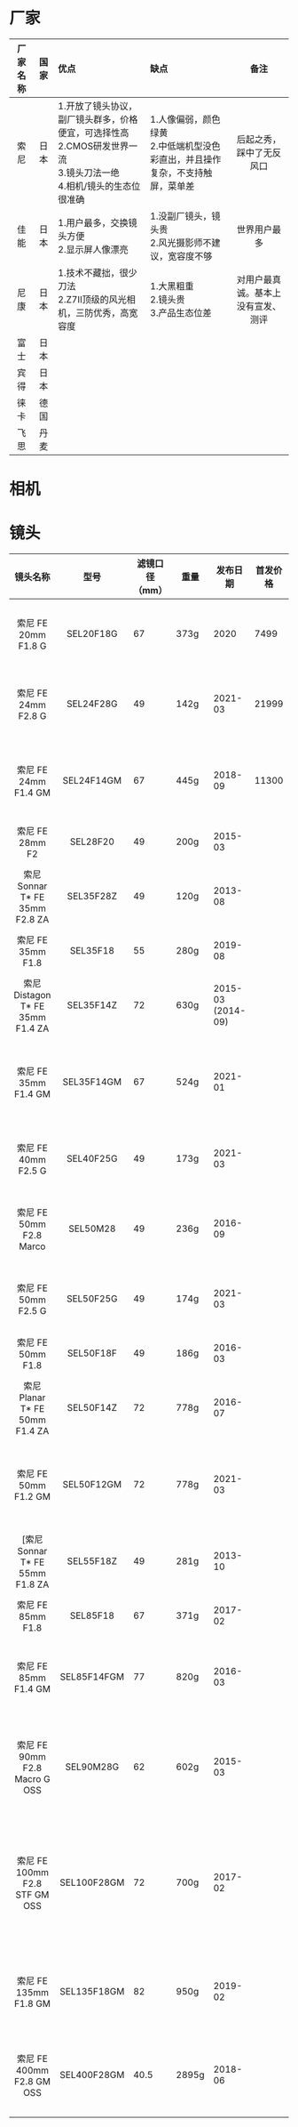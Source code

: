 # 厂家

| 厂家名称 | 国家 | 优点                                                         | 缺点                                                         |                备注                |
| :------: | :--: | :----------------------------------------------------------- | :----------------------------------------------------------- | :--------------------------------: |
|   索尼   | 日本 | 1.开放了镜头协议，副厂镜头群多，价格便宜，可选择性高<br />2.CMOS研发世界一流<br />3.镜头刀法一绝<br />4.相机/镜头的生态位很准确 | 1.人像偏弱，颜色绿黄<br />2.中低端机型没色彩直出，并且操作复杂，不支持触屏，菜单差 |      后起之秀，踩中了无反风口      |
|   佳能   | 日本 | 1.用户最多，交换镜头方便<br />2.显示屏人像漂亮               | 1.没副厂镜头，镜头贵<br />2.风光摄影师不建议，宽容度不够     |            世界用户最多            |
|   尼康   | 日本 | 1.技术不藏拙，很少刀法<br />2.Z7Ⅱ顶级的风光相机，三防优秀，高宽容度 | 1.大黑粗重<br />2.镜头贵<br />3.产品生态位差                 | 对用户最真诚。基本上没有宣发、测评 |
|   富士   | 日本 |                                                              |                                                              |                                    |
|   宾得   | 日本 |                                                              |                                                              |                                    |
|   徕卡   | 德国 |                                                              |                                                              |                                    |
|   飞思   | 丹麦 |                                                              |                                                              |                                    |



# 相机



# 镜头



|             镜头名称             |    型号     | 滤镜口径（mm） | 重量  | 发布日期          | 首发价格 | 备注                                     |
| :------------------------------: | :---------: | -------------- | ----- | ----------------- | -------- | ---------------------------------------- |
|       索尼 FE 20mm F1.8 G        |  SEL20F18G  | 67             | 373g  | 2020              | 7499     | 黑色镜身，**G**镜头                      |
|       索尼 FE 24mm F2.8 G        |  SEL24F28G  | 49             | 142g  | 2021-03           | 21999    | 黑色镜身，**G**镜头                      |
|       索尼 FE 24mm F1.4 GM       | SEL24F14GM  | 67             | 445g  | 2018-09           | 11300    | 黑色镜身，**G大师**镜头                  |
|         索尼 FE 28mm F2          |  SEL28F20   | 49             | 200g  | 2015-03           |          | 黑色镜身                                 |
|  索尼 Sonnar T* FE 35mm F2.8 ZA  |  SEL35F28Z  | 49             | 120g  | 2013-08           |          | 黑色镜身，**蔡司**镜头                   |
|        索尼 FE 35mm F1.8         |  SEL35F18   | 55             | 280g  | 2019-08           |          | 黑色镜身                                 |
| 索尼 Distagon T* FE 35mm F1.4 ZA |  SEL35F14Z  | 72             | 630g  | 2015-03 (2014-09) |          | 黑色镜身，**蔡司**镜头                   |
|       索尼 FE 35mm F1.4 GM       | SEL35F14GM  | 67             | 524g  | 2021-01           |          | 黑色镜身，**G大师**镜头                  |
|       索尼 FE 40mm F2.5 G        |  SEL40F25G  | 49             | 173g  | 2021-03           |          | 黑色镜身，**G**镜头                      |
|     索尼 FE 50mm F2.8 Marco      |  SEL50M28   | 49             | 236g  | 2016-09           |          | 黑色镜身，微距镜头                       |
|       索尼 FE 50mm F2.5 G        |  SEL50F25G  | 49             | 174g  | 2021-03           |          | 黑色镜身，**G**镜头                      |
|        索尼 FE 50mm F1.8         |  SEL50F18F  | 49             | 186g  | 2016-03           |          | 黑色镜身                                 |
|  索尼 Planar T* FE 50mm F1.4 ZA  |  SEL50F14Z  | 72             | 778g  | 2016-07           |          | 黑色镜身，**蔡司**镜头                   |
|       索尼 FE 50mm F1.2 GM       | SEL50F12GM  | 72             | 778g  | 2021-03           |          | 黑色镜身，**G大师**镜头                  |
| [索尼 Sonnar T* FE 55mm F1.8 ZA  |  SEL55F18Z  | 49             | 281g  | 2013-10           |          | 黑色镜身，**蔡司**镜头                   |
|        索尼 FE 85mm F1.8         |  SEL85F18   | 67             | 371g  | 2017-02           |          | 黑色镜身                                 |
|       索尼 FE 85mm F1.4 GM       | SEL85F14FGM | 77             | 820g  | 2016-03           |          | 黑色镜身，**G大师**镜头                  |
|  索尼 FE 90mm F2.8 Macro G OSS   |  SEL90M28G  | 62             | 602g  | 2015-03           |          | 黑色镜身，**G**镜头，微距镜头            |
|  索尼 FE 100mm F2.8 STF GM OSS   | SEL100F28GM | 72             | 700g  | 2017-02           |          | 黑色镜身，**G大师**镜头，内置APD变迹滤镜 |
|      索尼 FE 135mm F1.8 GM       | SEL135F18GM | 82             | 950g  | 2019-02           |          | 黑色镜身，**G大师**镜头                  |
|    索尼 FE 400mm F2.8 GM OSS     | SEL400F28GM | 40.5           | 2895g | 2018-06           |          | 白色镜身，**G大师**镜头                  |